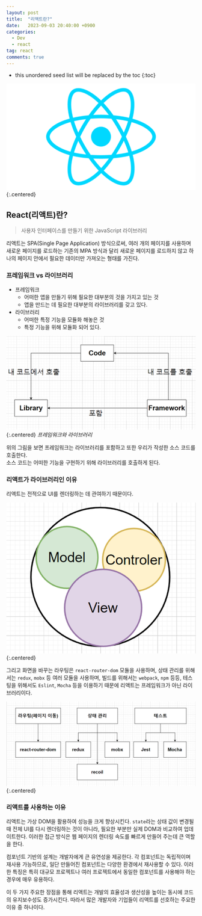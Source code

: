 ```yaml
---
layout: post
title:  "리액트란?"
date:   2023-09-03 20:40:00 +0900
categories: 
  - Dev
  - react
tag: react
comments: true
---
```


* this unordered seed list will be replaced by the toc
{:toc}

![리액트 로고](../../assets/img/react/react_logo.png){:.centered}

## React(리액트)란?

> 사용자 인터페이스를 만들기 위한 JavaScript 라이브러리

리액트는 SPA(Single Page Application) 방식으로써, 여러 개의 페이지를 사용하며 새로운 페이지를 로드하는 기존의 MPA 방식과 달리 새로운 페이지를 로드하지 않고 하나의 페이지 안에서 필요한 데이터만 가져오는 형태를 가진다.

### 프레임워크 vs 라이브러리

- 프레임워크
  - 어떠한 앱을 만들기 위해 필요한 대부분의 것을 가지고 있는 것
  - 앱을 만드는 데 필요한 대부분의 라이브러리를 갖고 있다.
- 라이브러리
  - 어떠한 특정 기능을 모듈화 해놓은 것
  - 특정 기능을 위해 모듈화 되어 있다.

![프레임워크와 라이브러리](../../assets/img/react/framework_library.png){:.centered}
*프레임워크와 라이브러리*

위의 그림을 보면 프레임워크는 라이브러리를 포함하고 또한 우리가 작성한 소스 코드를 호출한다.  
소스 코드는 어떠한 기능을 구현하기 위해 라이브러리를 호출하게 된다.

### 리액트가 라이브러리인 이유

리액트는 전적으로 UI를 렌더링하는 데 관여하기 때문이다.

![MVC](../../assets/img/react/mvc.png){:.centered}

그리고 화면을 바꾸는 라우팅은 `react-router-dom` 모듈을 사용하며, 상태 관리를 위해서는 `redux`, `mobx` 등 여러 모듈을 사용하며, 빌드를 위해서는 `webpack`, `npm` 등등, 테스팅을 위해서도 `Eslint`, `Mocha` 등을 이용하기 때문에 리액트는 프레임워크가 아닌 라이브러리이다.

![리액트가 라이브러리인 이유](../../assets/img/react/react.png){:.centered}

### 리액트를 사용하는 이유

리액트는 가상 DOM을 활용하여 성능을 크게 향상시킨다. `state`라는 상태 값이 변경될 때 전체 UI를 다시 렌더링하는 것이 아니라, 필요한 부분만 실제 DOM과 비교하여 업데이트한다. 이러한 접근 방식은 웹 페이지의 렌더링 속도를 빠르게 만들어 주는데 큰 역할을 한다.

컴포넌트 기반의 설계는 개발자에게 큰 유연성을 제공한다. 각 컴포넌트는 독립적이며 재사용 가능하므로, 일단 만들어진 컴포넌트는 다양한 환경에서 재사용할 수 있다. 이러한 특징은 특히 대규모 프로젝트나 여러 프로젝트에서 동일한 컴포넌트를 사용해야 하는 경우에 매우 유용하다.

이 두 가지 주요한 장점을 통해 리액트는 개발의 효율성과 생산성을 높이는 동시에 코드의 유지보수성도 증가시킨다. 따라서 많은 개발자와 기업들이 리액트를 선호하는 주요한 이유 중 하나이다.

